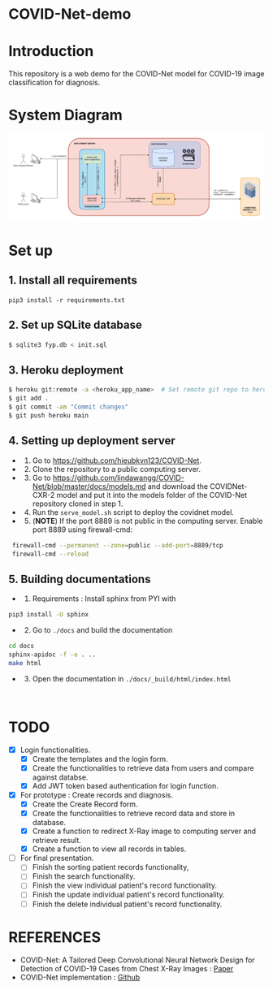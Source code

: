 # COVID-Net-demo

# Introduction
This repository is a web demo for the COVID-Net model for COVID-19 image classification for 
diagnosis.

# System Diagram
<img src="misc/FYP_System_Diagram.png"/>

# Set up

## 1. Install all requirements
```
pip3 install -r requirements.txt
```

## 2. Set up SQLite database 
```bash
$ sqlite3 fyp.db < init.sql 
```

## 3. Heroku deployment
```bash
$ heroku git:remote -a <heroku_app_name>  # Set remote git repo to heroku app repo
$ git add . 
$ git commit -am "Commit changes"
$ git push heroku main 
```

## 4. Setting up deployment server
- 1. Go to https://github.com/hieubkvn123/COVID-Net.
- 2. Clone the repository to a public computing server.
- 3. Go to https://github.com/lindawangg/COVID-Net/blob/master/docs/models.md and download the COVIDNet-CXR-2 model and put it
into the models folder of the COVID-Net repository cloned in step 1.
- 4. Run the ``serve_model.sh`` script to deploy the covidnet model.
- 5. (**NOTE**) If the port 8889 is not public in the computing server. Enable port 8889 using firewall-cmd:
```bash
 firewall-cmd --permanent --zone=public --add-port=8889/tcp
 firewall-cmd --reload
```

## 5. Building documentations
- 1. Requirements : Install sphinx from PYI with 
```bash
pip3 install -U sphinx
```
- 2. Go to ```./docs``` and build the documentation
```bash
cd docs
sphinx-apidoc -f -o . ..
make html
```
- 3. Open the documentation in ```./docs/_build/html/index.html```

<br>

# TODO
- [x] Login functionalities.
	- [x] Create the templates and the login form.
	- [x] Create the functionalities to retrieve data from users and compare against databse.
	- [x] Add JWT token based authentication for login function.
	
- [x] For prototype : Create records and diagnosis.
	- [x] Create the Create Record form.
	- [x] Create the functionalities to retrieve record data and store in database.
	- [x] Create a function to redirect X-Ray image to computing server and retrieve result.
	- [x] Create a function to view all records in tables.

- [ ] For final presentation.
	- [ ] Finish the sorting patient records functionality,
	- [ ] Finish the search functionality.
	- [ ] Finish the view individual patient's record functionality.
	- [ ] Finish the update individual patient's record functionality.
	- [ ] Finish the delete individual patient's record functionality.

# REFERENCES
- COVID-Net: A Tailored Deep Convolutional Neural Network Design for Detection of COVID-19 Cases from Chest X-Ray Images : [Paper](https://arxiv.org/abs/2003.09871)
- COVID-Net implementation : [Github](https://github.com/hieubkvn123/COVIDNet-Implementation)
